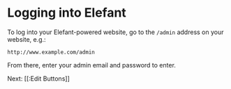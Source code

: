 # Logging into Elefant

To log into your Elefant-powered website, go to the `/admin` address on your website, e.g.:

    http://www.example.com/admin

From there, enter your admin email and password to enter.

Next: [[:Edit Buttons]]
